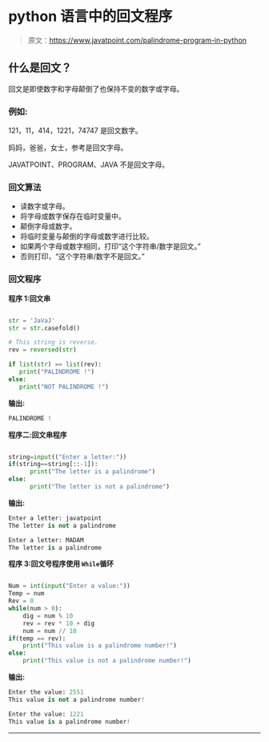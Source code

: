 # python 语言中的回文程序

> 原文：<https://www.javatpoint.com/palindrome-program-in-python>

## 什么是回文？

回文是即使数字和字母颠倒了也保持不变的数字或字母。

### 例如:

121，11，414，1221，74747 是回文数字。

妈妈，爸爸，女士，参考是回文字母。

JAVATPOINT、PROGRAM、JAVA 不是回文字母。

### 回文算法

*   读数字或字母。
*   将字母或数字保存在临时变量中。
*   颠倒字母或数字。
*   将临时变量与颠倒的字母或数字进行比较。
*   如果两个字母或数字相同，打印“这个字符串/数字是回文。”
*   否则打印，“这个字符串/数字不是回文。”

### 回文程序

**程序 1:回文串**

```py

str = 'JaVaJ'
str = str.casefold()

# This string is reverse.
rev = reversed(str)

if list(str) == list(rev):
   print("PALINDROME !")
else:
   print("NOT PALINDROME !")

```

**输出:**

```py
PALINDROME !

```

**程序二:回文串程序**

```py

string=input(("Enter a letter:"))
if(string==string[::-1]):
      print("The letter is a palindrome")
else:
      print("The letter is not a palindrome")

```

**输出:**

```py
Enter a letter: javatpoint
The letter is not a palindrome

Enter a letter: MADAM
The letter is a palindrome

```

**程序 3:回文号程序使用 `While`循环**

```py

Num = int(input("Enter a value:"))
Temp = num
Rev = 0
while(num > 0):
    dig = num % 10
    rev = rev * 10 + dig
    num = num // 10
if(temp == rev):
    print("This value is a palindrome number!")
else:
    print("This value is not a palindrome number!")

```

**输出:**

```py
Enter the value: 2551
This value is not a palindrome number!

Enter the value: 1221
This value is a palindrome number!

```

* * *
